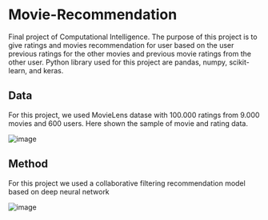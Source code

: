 # Movie-Recommendation
Final project of Computational Intelligence. The purpose of this project is to give ratings and movies recommendation for user based on the user previous ratings for the other movies and previous movie ratings from the other user. Python library used for this project are pandas, numpy, scikit-learn, and keras. 

## Data
For this project, we used MovieLens datase with 100.000 ratings from 9.000 movies and 600 users. Here shown the sample of movie and rating data.

![image](https://user-images.githubusercontent.com/37945491/145168465-28c34241-a9a8-4487-8ce0-dfc94fef6f97.png)

## Method
For this project we used a collaborative filtering recommendation model based on deep neural network

![image](https://user-images.githubusercontent.com/37945491/145168878-38ff2f0d-57a4-4ab7-a23a-58db51300ec3.png)



